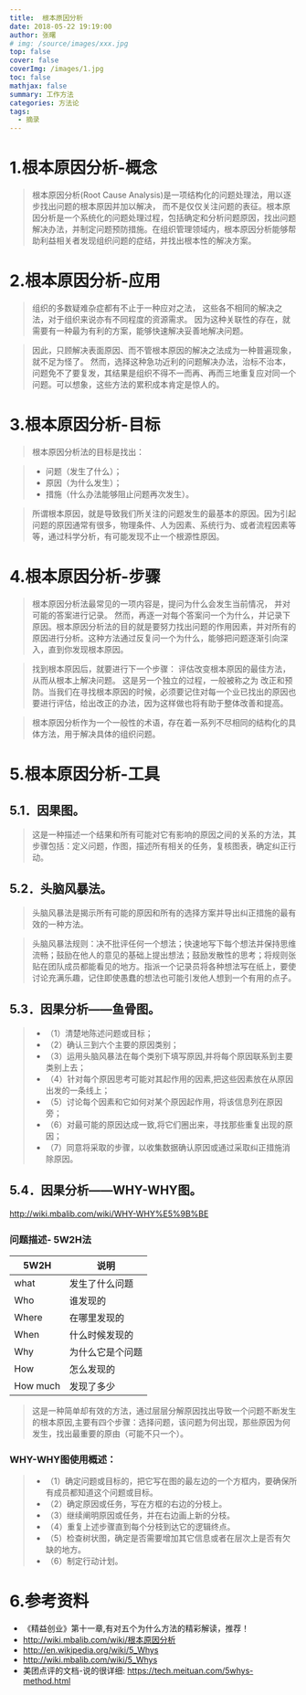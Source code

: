 ```yaml
---
title:  根本原因分析
date: 2018-05-22 19:19:00
author: 张曙
# img: /source/images/xxx.jpg
top: false
cover: false
coverImg: /images/1.jpg
toc: false
mathjax: false
summary: 工作方法
categories: 方法论
tags:
  - 摘录
---
```


# 1.根本原因分析-概念

> 根本原因分析(Root Cause Analysis)是一项结构化的问题处理法，用以逐步找出问题的根本原因并加以解决， 而不是仅仅关注问题的表征。根本原因分析是一个系统化的问题处理过程，包括确定和分析问题原因，找出问题解决办法，并制定问题预防措施。在组织管理领域内，根本原因分析能够帮助利益相关者发现组织问题的症结，并找出根本性的解决方案。

# 2.根本原因分析-应用

> 组织的多数疑难杂症都有不止于一种应对之法， 这些各不相同的解决之法，对于组织来说亦有不同程度的资源需求。 因为这种关联性的存在，就需要有一种最为有利的方案，能够快速解决妥善地解决问题。

> 因此，只顾解决表面原因、而不管根本原因的解决之法成为一种普遍现象，就不足为怪了。 然而，选择这种急功近利的问题解决办法，治标不治本，问题免不了要复发，其结果是组织不得不一而再、再而三地重复应对同一个问题。可以想象，这些方法的累积成本肯定是惊人的。

# 3.根本原因分析-目标

> 根本原因分析法的目标是找出：

> - 问题（发生了什么）；
> - 原因（为什么发生）；
> - 措施（什么办法能够阻止问题再次发生）。

> 所谓根本原因，就是导致我们所关注的问题发生的最基本的原因。因为引起问题的原因通常有很多，物理条件、人为因素、系统行为、或者流程因素等等，通过科学分析，有可能发现不止一个根源性原因。
　　
# 4.根本原因分析-步骤

> 根本原因分析法最常见的一项内容是，提问为什么会发生当前情况， 并对可能的答案进行记录。 然而，再逐一对每个答案问一个为什么，并记录下原因。根本原因分析法的目的就是要努力找出问题的作用因素，并对所有的原因进行分析。这种方法通过反复问一个为什么，能够把问题逐渐引向深入，直到你发现根本原因。

> 找到根本原因后，就要进行下一个步骤： 评估改变根本原因的最佳方法，从而从根本上解决问题。 这是另一个独立的过程，一般被称之为 改正和预防。当我们在寻找根本原因的时候，必须要记住对每一个业已找出的原因也要进行评估，给出改正的办法，因为这样做也将有助于整体改善和提高。

> 根本原因分析作为一个一般性的术语，存在着一系列不尽相同的结构化的具体方法，用于解决具体的组织问题。
　　
# 5.根本原因分析-工具

## 5.1．因果图。
> 这是一种描述一个结果和所有可能对它有影响的原因之间的关系的方法，其步骤包括：定义问题，作图，描述所有相关的任务，复核图表，确定纠正行动。

## 5.2．头脑风暴法。
> 头脑风暴法是揭示所有可能的原因和所有的选择方案并导出纠正措施的最有效的一种方法。

> 头脑风暴法规则：决不批评任何一个想法；快速地写下每个想法并保持思维流畅；鼓励在他人的意见的基础上提出想法；鼓励发散性的思考；将规则张贴在团队成员都能看见的地方。指派一个记录员将各种想法写在纸上，要使讨论充满乐趣，记住即使愚蠢的想法也可能引发他人想到一个有用的点子。

## 5.3．因果分析——鱼骨图。

> - （1）清楚地陈述问题或目标；
> - （2）确认三到六个主要的原因类别；
> - （3）运用头脑风暴法在每个类别下填写原因,并将每个原因联系到主要类别上去；
> - （4）针对每个原因思考可能对其起作用的因素,把这些因素放在从原因出发的一条线上；
> - （5）讨论每个因素和它如何对某个原因起作用，将该信息列在原因旁；
> - （6）对最可能的原因达成一致,将它们圈出来，寻找那些重复出现的原因；
> - （7）同意将采取的步骤，以收集数据确认原因或通过采取纠正措施消除原因。

## 5.4．因果分析——WHY-WHY图。

http://wiki.mbalib.com/wiki/WHY-WHY%E5%9B%BE
　　
### 问题描述- 5W2H法

5W2H | 说明
---|---
what | 发生了什么问题
Who | 谁发现的
Where | 在哪里发现的
When | 什么时候发现的
Why | 为什么它是个问题
How | 怎么发现的
How much | 发现了多少

> 这是一种简单却有效的方法，通过层层分解原因找出导致一个问题不断发生的根本原因,主要有四个步骤：选择问题，该问题为何出现，那些原因为何发生，找出最重要的原由（可能不只一个）。

### WHY-WHY图使用概述：

> - （1）确定问题或目标的，把它写在图的最左边的一个方框内，要确保所有成员都知道这个问题或目标。
> - （2）确定原因或任务，写在方框的右边的分枝上。
> - （3）继续阐明原因或任务，并在右边画上新的分枝。
> - （4）重复上述步骤直到每个分枝到达它的逻辑终点。
> - （5）检查树状图，确定是否需要增加其它信息或者在层次上是否有欠缺的地方。
> - （6）制定行动计划。

# 6.参考资料

- 《精益创业》第十一章,有对五个为什么方法的精彩解读，推荐！
- http://wiki.mbalib.com/wiki/根本原因分析
- http://en.wikipedia.org/wiki/5_Whys
- http://wiki.mbalib.com/wiki/5_Whys
- 美团点评的文档-说的很详细:
https://tech.meituan.com/5whys-method.html

